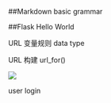 ##Markdown
basic grammar

##Flask
Hello World

URL 变量规则 data type

URL 构建 url_for()

![](/Users/xhy/Desktop/URL.png)

user login






